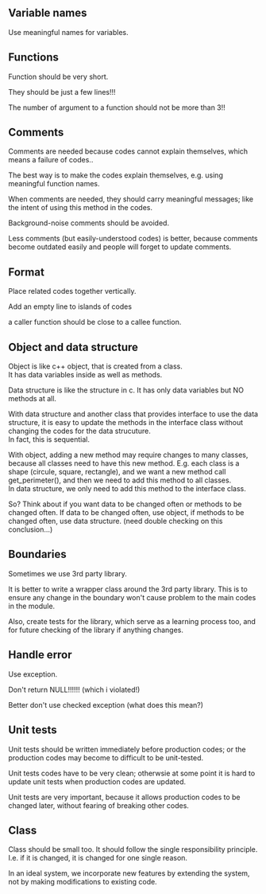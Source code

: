 
Variable names
-------------------
Use meaningful names for variables.


Functions
----------------
Function should be very short.

They should be just a few lines!!!

The number of argument to a function should not be more than 3!!


Comments
---------------

Comments are needed because codes cannot explain themselves,
which means a failure of codes..

The best way is to make the codes explain themselves,
e.g. using meaningful function names.

When comments are needed, they should carry meaningful messages;
like the intent of using this method in the codes.

Background-noise comments should be avoided.

Less comments (but easily-understood codes) is better,
because comments become outdated easily and 
people will forget to update comments.


Format
---------------

Place related codes together vertically.

Add an empty line to islands of codes

a caller function should be close to a callee function.


Object and data structure
-------------------------------

Object is like c++ object, that is created from a class.  
It has data variables inside as well as methods.

Data structure is like the structure in c.
It has only data variables but NO methods at all.

With data structure and another class that provides interface 
to use the data structure, 
it is easy to update the methods in the interface class
without changing the codes for the data strucuture.  
In fact, this is sequential.

With object, adding a new method may require changes to
many classes, because all classes need to have this new method.
E.g. each class is a shape (circule, square, rectangle),
and we want a new method call get_perimeter(), and then
we need to add this method to all classes.  
In data structure, we only need to add this method to the 
interface class.

So?
Think about if you want data to be changed often 
or methods to be changed often.
If data to be changed often, use object,
if methods to be changed often, use data structure.
(need double checking on this conclusion...)


Boundaries
-----------------

Sometimes we use 3rd party library.

It is better to write a wrapper class around the 3rd party library.
This is to ensure any change in the boundary won't cause problem 
to the main codes in the module.

Also, create tests for the library,
which serve as a learning process too,
and for future checking of the library if anything changes.


Handle error
-------------------

Use exception.

Don't return NULL!!!!!! (which i violated!)

Better don't use checked exception (what does this mean?)



Unit tests
-------------------------

Unit tests should be written immediately before production codes;
or the production codes may become to difficult to be unit-tested.  

Unit tests codes have to be very clean;
otherwsie at some point it is hard to update unit tests when production codes are updated.  

Unit tests are very important, 
because it allows production codes to be changed later,
without fearing of breaking other codes.


Class
------------------

Class should be small too. 
It should follow the single responsibility principle.
I.e. if it is changed, it is changed for one single reason.

In an ideal system, we incorporate new features by extending the system, 
not by making modifications to existing code.



